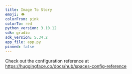 ```yaml
---
title: Image To Story
emoji: 👁
colorFrom: pink
colorTo: red
python_version: 3.10.12
sdk: gradio
sdk_version: 5.34.2
app_file: app.py
pinned: false
---
```


Check out the configuration reference at https://huggingface.co/docs/hub/spaces-config-reference
